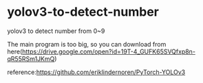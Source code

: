 # yolov3-to-detect-number
yolov3 to detect number from 0~9
 
 The main program is too big, so you can download from here(https://drive.google.com/open?id=19T-4_GUFK65SVQfxp8n-qR55RSm1JKmQ)
 
 
 
 
 
 
 
 
 
 
 
 
 reference:https://github.com/eriklindernoren/PyTorch-YOLOv3
